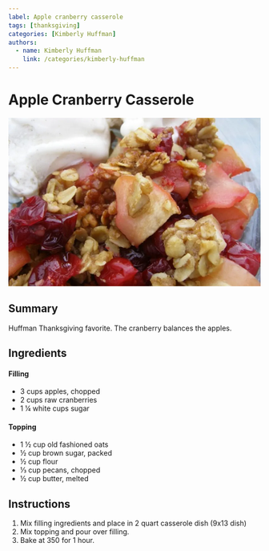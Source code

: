 ```yaml
---
label: Apple cranberry casserole
tags: [thanksgiving]
categories: [Kimberly Huffman]
authors:
  - name: Kimberly Huffman
    link: /categories/kimberly-huffman
---
```


# Apple Cranberry Casserole
![](/static/banners/apple-cranberry-casserole.webp)

## Summary
Huffman Thanksgiving favorite. The cranberry balances the apples.

## Ingredients
#### Filling
- 3 cups apples, chopped
- 2 cups raw cranberries
- 1 ¼ white cups sugar

#### Topping
- 1 ½ cup old fashioned oats
- ½ cup brown sugar, packed
- ½ cup flour
- ⅓ cup pecans, chopped
- ½ cup butter, melted

## Instructions
1. Mix filling ingredients and place in 2 quart casserole dish (9x13 dish)
2. Mix topping and pour over filling.
3. Bake at 350 for 1 hour.
